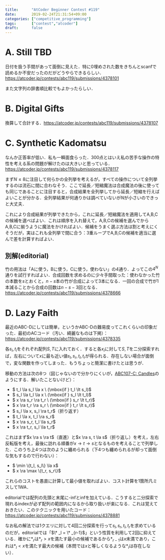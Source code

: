 ```yaml
---
title:      "AtCoder Beginner Contest #119"
date:       2019-02-24T21:31:54+09:00
categories: ["competitive_programming"]
tags:       ["contest","atcoder"]
draft:      false
---
```




# A. Still TBD

日付を扱う手間があって面倒に見えた．特に0埋めされた数をきちんとscanfで読めるか不安だったのだがどうやらできるらしい．https://atcoder.jp/contests/abc119/submissions/4378101

また文字列の辞書順比較でもよかったらしい．

# B. Digital Gifts

換算して合計する．https://atcoder.jp/contests/abc119/submissions/4378107

# C. Synthetic Kadomatsu

なんか正答率が低い．私も一瞬面食らった．300点とはいえ私の苦手な操作の特性を考える系の問題が解けたのは大きいと思っている．https://atcoder.jp/contests/abc119/submissions/4378117

まず$N \le 8$に注目して何らかの全列挙を考えるが，すべての操作について全列挙するのは流石に間に合わなそう．ここで延長／短縮魔法は合成魔法の後に使っても同じであることに注目すると，合成結果を全列挙してから延長／短縮を行えばよいことが分かる．全列挙結果が何通りかは調べていないが$N$が小さいのできっと大丈夫．

これにより合成結果が列挙できたから，これに延長／短縮魔法を適用してA,B,Cの候補を選べばよい．これは順序を入れ替えて，A,B,Cの候補を選んでからA,B,Cに揃うように魔法をかければよい．候補をうまく選ぶ方法は割と考えにくそうだが，実はこれも全列挙で間に合う：3重ループでA,B,Cの候補を適当に選んで差を計算すればよい．



## 別解(editorial)

竹の用法は「Aに使う，Bに使う，Cに使う，使わない」の4通り．よってこの$4^N$通りを試行すればよい．合成回数を求めるのに少々手間取った：使わなかった竹の本数を$s$とおくと，$n-s$本の竹が合成によって3本になる．一回の合成で竹が1本減ることから合成の回数は$n-s-3$回となる．https://atcoder.jp/contests/abc119/submissions/4378666

# D. Lazy Faith

最近のABC-Dにしては簡単，というかABC-Dの難易度ってこれくらいの印象だった．最初のACコード（汚い．綺麗なものは下掲）：https://atcoder.jp/contests/abc119/submissions/4378335

各$s_i, t_i$をそれぞれ配列$S,T$に入れておく．すると各$x_i$に対して$S,T$を二分探索すれば，左右について$x$に最も近い値$s_l,s_r,t_l,t_r$が得られる．存在しない場合が面倒で，変な関数を作ってしまった．もうちょっと簡潔に書けたとは思うが．

移動の方法は次の8つ（図じゃないので分かりにくいが，[ABC107-C: Candles](https://atcoder.jp/contests/abc107/tasks/arc101_a)のようにする．解いたことないけど）：

* $ t_l \la s_l \la x \ (\mbox{if } t_l \lt s_l)$
* $ s_l \la t_l \la x \ (\mbox{if } s_l \lt t_l)$
* $ x \ra s_r \ra t_r \ (\mbox{if } s_r \lt t_r)$
* $ x \ra t_r \ra s_r \ (\mbox{if } t_r \lt s_r)$
* $ s_l \la x, s_l \ra t_r$（折り返す）
* $ t_l \la x, t_l \ra s_r$
* $ x \ra s_r, t_l \la s_r$
* $ x \ra t_r, s_l \la t_r$

これはまず$x \ra s \ra t$（直進）と$x \ra s, t \la s$（折り返し）を考え，左右反転版を考え，最後に訪れる順番が$x \to t \to s$となるものを考えることで列挙した．このうち上4つは次のように纏められる（下4つも纏められるが却って面倒な気もするので行わない）：

* $ \min \\{t_l, s_l\\} \la x$
* $ x \ra \max \\{t_r, s_r\\}$

これらのコストを愚直に計算して最小値を取ればよい．コスト計算を1箇所凡ミスして1WA．

editorialでは配列の先頭と末尾に-infとinfを加えている．こうすると二分探索で現れるindexが必ず配列の範囲内になるから取り扱いが楽になる．これは覚えておきたい．このテクニックを用いたコード：https://atcoder.jp/contests/abc119/submissions/4378881

なお私の解法では1クエリに対して4回二分探索を行って$s_l,s_r,t_l,t_r$を求めているのだが，editorialでは「$\* _l = \* _{r-1}$」という性質を利用して2回に抑えている．確かに$* _r$は$* _r \gt x$を満たす最小の候補であるから$* _{r-1}$は$x$未満であり，これは$* _l \lt x$を満たす最大の候補（本問では$x$と等しくなるような$* _ i$は存在しない）．









